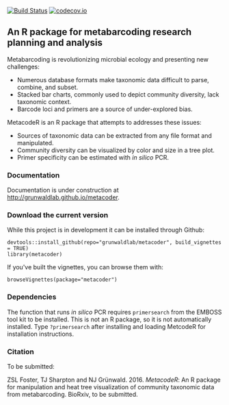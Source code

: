 [![Build Status](https://travis-ci.org/grunwaldlab/metacoder.png?branch=master)](https://travis-ci.org/grunwaldlab/metacoder?branch=master) [![codecov.io](https://codecov.io/github/grunwaldlab/metacoder/coverage.svg?branch=master)](https://codecov.io/github/grunwaldlab/metacoder?branch=master)

An R package for metabarcoding research planning and analysis
-------------------------------------------------------------

Metabarcoding is revolutionizing microbial ecology and presenting new challenges:

-   Numerous database formats make taxonomic data difficult to parse, combine, and subset.
-   Stacked bar charts, commonly used to depict community diversity, lack taxonomic context.
-   Barcode loci and primers are a source of under-explored bias.

MetacodeR is an R package that attempts to addresses these issues:

-   Sources of taxonomic data can be extracted from any file format and manipulated.
-   Community diversity can be visualized by color and size in a tree plot.
-   Primer specificity can be estimated with *in silico* PCR.

### Documentation

Documentation is under construction at <http://grunwaldlab.github.io/metacoder>.

### Download the current version

While this project is in development it can be installed through Github:

    devtools::install_github(repo="grunwaldlab/metacoder", build_vignettes = TRUE)
    library(metacoder)

If you've built the vignettes, you can browse them with:

    browseVignettes(package="metacoder")

### Dependencies

The function that runs *in silico* PCR requires `primersearch` from the EMBOSS tool kit to be installed. This is not an R package, so it is not automatically installed. Type `?primersearch` after installing and loading MetcodeR for installation instructions.

### Citation

To be submitted:

ZSL Foster, TJ Sharpton and NJ Grünwald. 2016. _MetacodeR_: An R package for manipulation and heat tree visualization of community taxonomic data from metabarcoding. BioRxiv, to be submitted. 
